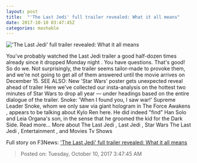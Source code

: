```yaml
---
layout: post
title:  "'The Last Jedi' full trailer revealed: What it all means"
date: 2017-10-10 03:47:45Z
categories: mashable
---
```


!['The Last Jedi' full trailer revealed: What it all means](https://i.amz.mshcdn.com/ceOKumqfyUxcdnBFctlDaogabCU=/1200x630/2017%2F10%2F10%2Fac%2Fa4d617a46f6b44f7bb8cff7ad2ce1da1.9c104.png)

You've probably watched the Last Jedi trailer a good half-dozen times already since it dropped Monday night . You have questions. That's good! So do we. Not surprisingly, the trailer seems tailor-made to provoke them, and we're not going to get all of them answered until the movie arrives on December 15. SEE ALSO: New 'Star Wars' poster gets unexpected reveal ahead of trailer Here we've collected our insta-analysis on the hottest two minutes of Star Wars to drop all year — under headings based on the entire dialogue of the trailer. Snoke: 'When I found you, I saw war!' Supreme Leader Snoke, whom we only saw via giant hologram in The Force Awakens , appears to be talking about Kylo Ren here. He did indeed "find" Han Solo and Leia Organa's son, in the sense that he groomed the kid for the Dark Side. Read more... More about The Last Jedi , Last Jedi , Star Wars The Last Jedi , Entertainment , and Movies Tv Shows


Full story on F3News: ['The Last Jedi' full trailer revealed: What it all means](http://www.f3nws.com/n/TDaQuG)

> Posted on: Tuesday, October 10, 2017 3:47:45 AM
